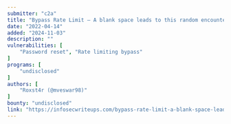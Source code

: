 ```yaml
---
submitter: "c2a"
title: "Bypass Rate Limit — A blank space leads to this random encounter!"
date: "2022-04-14"
added: "2024-11-03"
description: ""
vulnerabilities: [
    "Password reset", "Rate limiting bypass"
]
programs: [
    "undisclosed"
]
authors: [
    "Roxst4r (@mveswar98)"
]
bounty: "undisclosed"
link: "https://infosecwriteups.com/bypass-rate-limit-a-blank-space-leads-to-this-random-encounter-e18e72fbf228"
---
```




